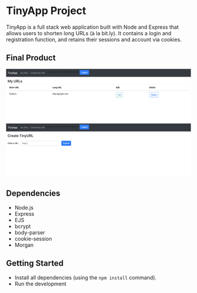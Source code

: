 # TinyApp Project

TinyApp is a full stack web application built with Node and Express that allows users to shorten long URLs (à la bit.ly). It contains a login and registration function, and retains their sessions and account via cookies. 

## Final Product

!["Screenshot of main URL page](https://github.com/JeffreyLiu90/tinyapp/blob/master/docs/TinyApp%20main%20URL%20page%20.png?raw=true)
!["Screenshot of Create URL page"](https://github.com/JeffreyLiu90/tinyapp/blob/master/docs/TinyApp%20create%20URL%20page.png?raw=true)

## Dependencies

- Node.js
- Express
- EJS
- bcrypt
- body-parser
- cookie-session
- Morgan


## Getting Started

- Install all dependencies (using the `npm install` command).
- Run the development